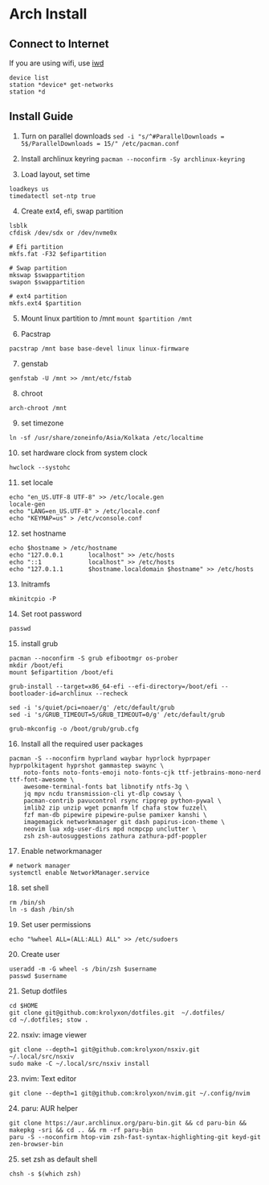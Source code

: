 # Arch Install

## Connect to Internet
If you are using wifi, use [iwd](https://wiki.archlinux.org/title/Iwd)
```
device list
station *device* get-networks
station *d
```

## Install Guide

1. Turn on parallel downloads
``sed -i "s/^#ParallelDownloads = 5$/ParallelDownloads = 15/" /etc/pacman.conf``

2. Install archlinux keyring
``pacman --noconfirm -Sy archlinux-keyring``

3. Load layout, set time
```
loadkeys us
timedatectl set-ntp true
```

4. Create ext4, efi, swap partition
```
lsblk
cfdisk /dev/sdx or /dev/nvme0x

# Efi partition
mkfs.fat -F32 $efipartition

# Swap partition
mkswap $swappartition
swapon $swappartition

# ext4 partition
mkfs.ext4 $partition
```

5. Mount linux partition to /mnt
``mount $partition /mnt``

6. Pacstrap
```
pacstrap /mnt base base-devel linux linux-firmware
```

7. genstab
```
genfstab -U /mnt >> /mnt/etc/fstab
```

8. chroot
```
arch-chroot /mnt
```

9. set timezone
```
ln -sf /usr/share/zoneinfo/Asia/Kolkata /etc/localtime
```

10. set hardware clock from system clock
```
hwclock --systohc
```

11. set locale
```
echo "en_US.UTF-8 UTF-8" >> /etc/locale.gen
locale-gen
echo "LANG=en_US.UTF-8" > /etc/locale.conf
echo "KEYMAP=us" > /etc/vconsole.conf
```

12. set hostname
```
echo $hostname > /etc/hostname
echo "127.0.0.1       localhost" >> /etc/hosts
echo "::1             localhost" >> /etc/hosts
echo "127.0.1.1       $hostname.localdomain $hostname" >> /etc/hosts
```

13. Initramfs
```
mkinitcpio -P
```

14. Set root password
```
passwd
```

15. install grub
```
pacman --noconfirm -S grub efibootmgr os-prober
mkdir /boot/efi
mount $efipartition /boot/efi

grub-install --target=x86_64-efi --efi-directory=/boot/efi --bootloader-id=archlinux --recheck

sed -i 's/quiet/pci=noaer/g' /etc/default/grub
sed -i 's/GRUB_TIMEOUT=5/GRUB_TIMEOUT=0/g' /etc/default/grub

grub-mkconfig -o /boot/grub/grub.cfg
```

16. Install all the required user packages
```
pacman -S --noconfirm hyprland waybar hyprlock hyprpaper hyprpolkitagent hyprshot gammastep swaync \
    noto-fonts noto-fonts-emoji noto-fonts-cjk ttf-jetbrains-mono-nerd ttf-font-awesome \
    awesome-terminal-fonts bat libnotify ntfs-3g \
    jq mpv ncdu transmission-cli yt-dlp cowsay \
    pacman-contrib pavucontrol rsync ripgrep python-pywal \
    imlib2 zip unzip wget pcmanfm lf chafa stow fuzzel\
    fzf man-db pipewire pipewire-pulse pamixer kanshi \
    imagemagick networkmanager git dash papirus-icon-theme \
    neovim lua xdg-user-dirs mpd ncmpcpp unclutter \
    zsh zsh-autosuggestions zathura zathura-pdf-poppler

```

17. Enable networkmanager
```
# network manager
systemctl enable NetworkManager.service
```

18. set shell
```
rm /bin/sh
ln -s dash /bin/sh
```

19. Set user permissions
```
echo "%wheel ALL=(ALL:ALL) ALL" >> /etc/sudoers
```

20. Create user
```
useradd -m -G wheel -s /bin/zsh $username
passwd $username
```

21. Setup dotfiles
```
cd $HOME
git clone git@github.com:krolyxon/dotfiles.git  ~/.dotfiles/
cd ~/.dotfiles; stow .
```

22. nsxiv: image viewer
```
git clone --depth=1 git@github.com:krolyxon/nsxiv.git ~/.local/src/nsxiv
sudo make -C ~/.local/src/nsxiv install
```

23. nvim: Text editor
```
git clone --depth=1 git@github.com:krolyxon/nvim.git ~/.config/nvim
```

24. paru: AUR helper
```
git clone https://aur.archlinux.org/paru-bin.git && cd paru-bin && makepkg -sri && cd .. && rm -rf paru-bin
paru -S --noconfirm htop-vim zsh-fast-syntax-highlighting-git keyd-git zen-browser-bin
```

25. set zsh as default shell
```
chsh -s $(which zsh)
```
